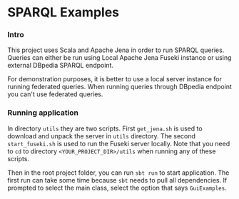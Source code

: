 # SPARQL Examples
### Intro
This project uses Scala and Apache Jena in order to run SPARQL queries.
Queries can either be run using Local Apache Jena Fuseki instance or using external DBpedia SPARQL endpoint.

For demonstration purposes, it is better to use a local server instance for running federated queries.
When running queries through DBpedia endpoint you can't use federated queries.

### Running application
In directory `utils` they are two scripts. First `get_jena.sh` is used to download and unpack the server in `utils` directory.
The second `start_fuseki.sh` is used to run the Fuseki server locally. 
Note that you need to `cd` to directory `<YOUR_PROJECT_DIR>/utils` when running any of these scripts.

Then in the root project folder, you can run `sbt run` to start application.
The first run can take some time because `sbt` needs to pull all dependencies.
If prompted to select the main class, select the option that says `GuiExamples`.
